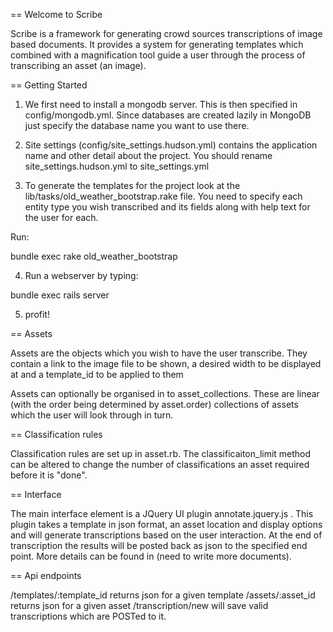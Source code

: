 == Welcome to Scribe

Scribe is a framework for generating crowd sources transcriptions of image based documents.
It provides a system for generating templates which combined with a magnification tool guide 
a user through the process of transcribing an asset (an image). 

== Getting Started

1) We first need to install a mongodb server. This is then specified in config/mongodb.yml. Since databases are created lazily in MongoDB just specify the database name you want to use there.

2) Site settings (config/site_settings.hudson.yml) contains the application name and other detail about the project. You should rename site_settings.hudson.yml to site_settings.yml

3) To generate the templates for the project look at the lib/tasks/old_weather_bootstrap.rake file. You need to specify each entity type you wish transcribed and its fields along with help text for the user for each.

Run:

bundle exec rake old_weather_bootstrap

4) Run a webserver by typing:

bundle exec rails server

5) profit!

== Assets

Assets are the objects which you wish to have the user transcribe. They contain a link to the image
file to be shown, a desired width to be displayed at and a template_id to be applied to them

Assets can optionally be organised in to asset_collections. These are linear (with the order being determined
by asset.order) collections of assets which the user will look through in turn.

== Classification rules

Classification rules are set up in asset.rb. The classificaiton_limit method can be altered to change the number of classifications an asset required before it is "done". 

== Interface

The main interface element is a JQuery UI plugin annotate.jquery.js . This plugin takes a template in json format, an asset location and display options and will generate transcriptions based on the user interaction. At the end of transcription the results will be posted back as json to the specified end point. More details can be found in (need to write more documents).

== Api endpoints

/templates/:template_id returns json for a given template
/assets/:asset_id returns json for a given asset
/transcription/new will save valid transcriptions which are POSTed to it.